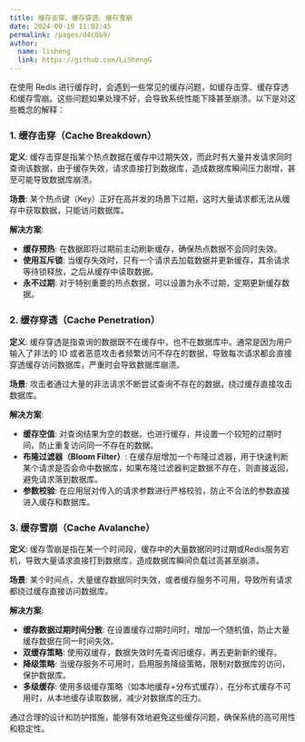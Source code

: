 ```yaml
---
title: 缓存击穿、缓存穿透、缓存雪崩
date: 2024-09-10 11:02:45
permalink: /pages/d4c8b9/
author: 
  name: lisheng
  link: https://github.com/LiShengG
---
```

在使用 Redis 进行缓存时，会遇到一些常见的缓存问题，如缓存击穿、缓存穿透和缓存雪崩。这些问题如果处理不好，会导致系统性能下降甚至崩溃。以下是对这些概念的解释：

### 1. 缓存击穿（Cache Breakdown）
**定义**: 缓存击穿是指某个热点数据在缓存中过期失效，而此时有大量并发请求同时查询该数据，由于缓存失效，请求直接打到数据库，造成数据库瞬间压力剧增，甚至可能导致数据库崩溃。

**场景**: 某个热点键（Key）正好在高并发的场景下过期，这时大量请求都无法从缓存中获取数据，只能访问数据库。

**解决方案**:
- **缓存预热**: 在数据即将过期前主动刷新缓存，确保热点数据不会同时失效。
- **使用互斥锁**: 当缓存失效时，只有一个请求去加载数据并更新缓存，其余请求等待锁释放，之后从缓存中读取数据。
- **永不过期**: 对于特别重要的热点数据，可以设置为永不过期，定期更新缓存数据。

### 2. 缓存穿透（Cache Penetration）
**定义**: 缓存穿透是指查询的数据既不在缓存中，也不在数据库中。通常是因为用户输入了非法的 ID 或者恶意攻击者频繁访问不存在的数据，导致每次请求都会直接穿透缓存访问数据库，严重时会导致数据库崩溃。

**场景**: 攻击者通过大量的非法请求不断尝试查询不存在的数据，绕过缓存直接攻击数据库。

**解决方案**:
- **缓存空值**: 对查询结果为空的数据，也进行缓存，并设置一个较短的过期时间，防止重复访问同一不存在的数据。
- **布隆过滤器（Bloom Filter）**: 在缓存层增加一个布隆过滤器，用于快速判断某个请求是否会命中数据库，如果布隆过滤器判定数据不存在，则直接返回，避免请求落到数据库。
- **参数校验**: 在应用层对传入的请求参数进行严格校验，防止不合法的参数直接进入缓存和数据库。

### 3. 缓存雪崩（Cache Avalanche）
**定义**: 缓存雪崩是指在某一个时间段，缓存中的大量数据同时过期或Redis服务宕机，导致大量请求直接打到数据库，造成数据库瞬间负载过高甚至崩溃。

**场景**: 某个时间点，大量缓存数据同时失效，或者缓存服务不可用，导致所有请求都绕过缓存直接访问数据库。

**解决方案**:
- **缓存数据过期时间分散**: 在设置缓存过期时间时，增加一个随机值，防止大量缓存数据在同一时间失效。
- **双缓存策略**: 使用双缓存，数据失效时先查询旧缓存，再去更新新的缓存。
- **降级策略**: 当缓存服务不可用时，启用服务降级策略，限制对数据库的访问，保护数据库。
- **多级缓存**: 使用多级缓存策略（如本地缓存+分布式缓存），在分布式缓存不可用时，从本地缓存读取数据，减少对数据库的压力。

通过合理的设计和防护措施，能够有效地避免这些缓存问题，确保系统的高可用性和稳定性。